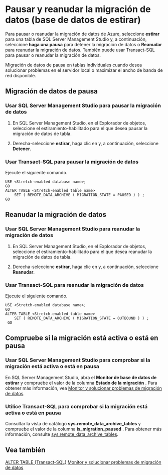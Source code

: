 <properties
    pageTitle="Pausar y reanudar la migración de datos (base de datos de estirar) | Microsoft Azure"
    description="Obtenga información sobre cómo pausar o reanudar la migración de datos de Azure."
    services="sql-server-stretch-database"
    documentationCenter=""
    authors="douglaslMS"
    manager="jhubbard"
    editor=""/>

<tags
    ms.service="sql-server-stretch-database"
    ms.workload="data-management"
    ms.tgt_pltfrm="na"
    ms.devlang="na"
    ms.topic="article"
    ms.date="06/14/2016"
    ms.author="douglasl"/>

# <a name="pause-and-resume-data-migration-stretch-database"></a>Pausar y reanudar la migración de datos (base de datos de estirar)

Para pausar o reanudar la migración de datos de Azure, seleccione **estirar** para una tabla de SQL Server Management Studio y, a continuación, seleccione **haga una pausa** para detener la migración de datos o **Reanudar** para reanudar la migración de datos. También puede usar Transact\-SQL para pausar o reanudar la migración de datos.

Migración de datos de pausa en tablas individuales cuando desea solucionar problemas en el servidor local o maximizar el ancho de banda de red disponible.

## <a name="pause-data-migration"></a>Migración de datos de pausa

### <a name="use-sql-server-management-studio-to-pause-data-migration"></a>Usar SQL Server Management Studio para pausar la migración de datos

1.  En SQL Server Management Studio, en el Explorador de objetos, seleccione el estiramiento\-habilitado para el que desea pausar la migración de datos de tabla.

2.  Derecha\-seleccione **estirar**, haga clic en y, a continuación, seleccione **Detener**.

### <a name="use-transact-sql-to-pause-data-migration"></a>Usar Transact\-SQL para pausar la migración de datos
Ejecute el siguiente comando.

```tsql
USE <Stretch-enabled database name>;
GO
ALTER TABLE <Stretch-enabled table name>  
    SET ( REMOTE_DATA_ARCHIVE ( MIGRATION_STATE = PAUSED ) ) ;  
GO
```

## <a name="resume-data-migration"></a>Reanudar la migración de datos

### <a name="use-sql-server-management-studio-to-resume-data-migration"></a>Usar SQL Server Management Studio para reanudar la migración de datos

1.  En SQL Server Management Studio, en el Explorador de objetos, seleccione el estiramiento\-habilitado para el que desea reanudar la migración de datos de tabla.

2.  Derecha\-seleccione **estirar**, haga clic en y, a continuación, seleccione **Reanudar**.

### <a name="use-transact-sql-to-resume-data-migration"></a>Usar Transact\-SQL para reanudar la migración de datos
Ejecute el siguiente comando.

```tsql
USE <Stretch-enabled database name>;
GO
ALTER TABLE <Stretch-enabled table name>   
    SET ( REMOTE_DATA_ARCHIVE ( MIGRATION_STATE = OUTBOUND ) ) ;  
 GO
```

## <a name="check-whether-migration-is-active-or-paused"></a>Compruebe si la migración está activa o está en pausa

### <a name="use-sql-server-management-studio-to-check-whether-migration-is-active-or-paused"></a>Usar SQL Server Management Studio para comprobar si la migración está activa o está en pausa
En SQL Server Management Studio, abra el **Monitor de base de datos de estirar** y compruebe el valor de la columna **Estado de la migración** . Para obtener más información, vea [Monitor y solucionar problemas de migración de datos](sql-server-stretch-database-monitor.md).

### <a name="use-transact-sql-to-check-whether-migration-is-active-or-paused"></a>Utilice Transact-SQL para comprobar si la migración está activa o está en pausa
Consultar la vista de catálogo **sys.remote_data_archive_tables** y compruebe el valor de la columna **is_migration_paused** . Para obtener más información, consulte [sys.remote_data_archive_tables](https://msdn.microsoft.com/library/dn935003.aspx).

## <a name="see-also"></a>Vea también

[ALTER TABLE (Transact-SQL)](https://msdn.microsoft.com/library/ms190273.aspx)
[Monitor y solucionar problemas de migración de datos](sql-server-stretch-database-monitor.md)
